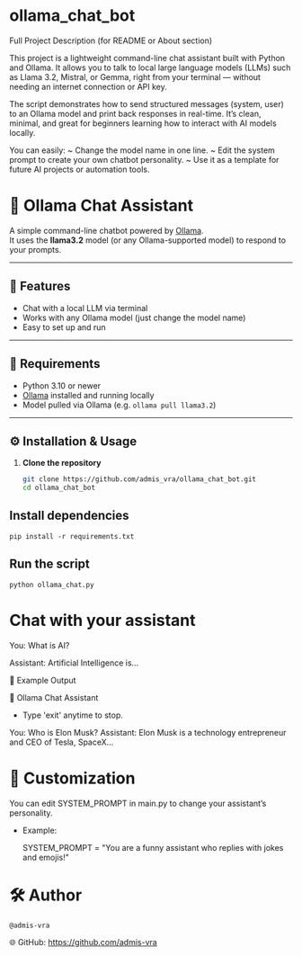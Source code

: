 # ollama_chat_bot
Full Project Description (for README or About section)

This project is a lightweight command-line chat assistant built with Python and Ollama.
It allows you to talk to local large language models (LLMs) such as Llama 3.2, Mistral, or Gemma, right from your terminal — without needing an internet connection or API key.

The script demonstrates how to send structured messages (system, user) to an Ollama model and print back responses in real-time. It’s clean, minimal, and great for beginners learning how to interact with AI models locally.

You can easily:
~ Change the model name in one line.
~ Edit the system prompt to create your own chatbot personality.
~ Use it as a template for future AI projects or automation tools.

# 🧠 Ollama Chat Assistant

A simple command-line chatbot powered by [Ollama](https://ollama.ai/).  
It uses the **llama3.2** model (or any Ollama-supported model) to respond to your prompts.

---

## 🚀 Features
- Chat with a local LLM via terminal
- Works with any Ollama model (just change the model name)
- Easy to set up and run

---

## 🧩 Requirements
- Python 3.10 or newer  
- [Ollama](https://ollama.ai/) installed and running locally  
- Model pulled via Ollama (e.g. `ollama pull llama3.2`)

---

## ⚙️ Installation & Usage

1. **Clone the repository**
   ```bash
   git clone https://github.com/admis_vra/ollama_chat_bot.git
   cd ollama_chat_bot
   
## Install dependencies
   ```
   pip install -r requirements.txt
   ```


## Run the script 
   ``` 
   python ollama_chat.py
   ```
# Chat with your assistant


You: What is AI?

Assistant: Artificial Intelligence is...

🧠 Example Output

💬 Ollama Chat Assistant

- Type 'exit' anytime to stop.

You: Who is Elon Musk?
Assistant: Elon Musk is a technology entrepreneur and CEO of Tesla, SpaceX...

# 🧩 Customization
You can edit SYSTEM_PROMPT in main.py to change your assistant’s personality.

- Example:

   SYSTEM_PROMPT = "You are a funny assistant who replies with jokes and emojis!"

# 🛠️ Author

    @admis-vra

   🌐 GitHub: https://github.com/admis-vra

